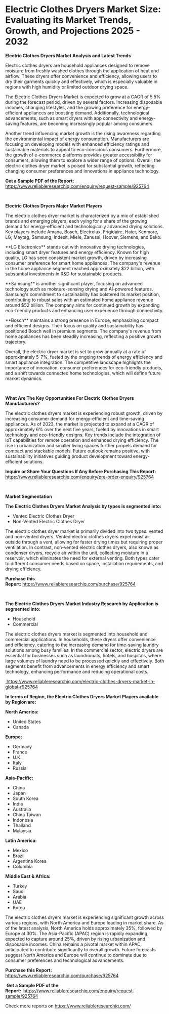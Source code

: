 <p><h1>Electric Clothes Dryers Market Size: Evaluating its Market Trends, Growth, and Projections 2025 - 2032</h1></p><p><strong>Electric Clothes Dryers Market Analysis and Latest Trends</strong></p>
<p><p>Electric clothes dryers are household appliances designed to remove moisture from freshly washed clothes through the application of heat and airflow. These dryers offer convenience and efficiency, allowing users to dry their garments quickly and effectively, which is especially valuable in regions with high humidity or limited outdoor drying space.</p><p>The Electric Clothes Dryers Market is expected to grow at a CAGR of 5.5% during the forecast period, driven by several factors. Increasing disposable incomes, changing lifestyles, and the growing preference for energy-efficient appliances are boosting demand. Additionally, technological advancements, such as smart dryers with app connectivity and energy-saving features, are becoming increasingly popular among consumers. </p><p>Another trend influencing market growth is the rising awareness regarding the environmental impact of energy consumption. Manufacturers are focusing on developing models with enhanced efficiency ratings and sustainable materials to appeal to eco-conscious consumers. Furthermore, the growth of e-commerce platforms provides greater accessibility for consumers, allowing them to explore a wider range of options. Overall, the electric clothes dryer market is poised for substantial growth, reflecting changing consumer preferences and innovations in appliance technology.</p></p>
<p><strong>Get a Sample PDF of the Report:&nbsp;</strong> <a href="https://www.reliableresearchiq.com/enquiry/request-sample/925764?utm_campaign=2462&utm_medium=2&utm_source=Github&utm_content=ia&utm_term=18022025&utm_id=electric-clothes-dryers">https://www.reliableresearchiq.com/enquiry/request-sample/925764</a></p>
<p>&nbsp;</p>
<p><strong>Electric Clothes Dryers Major Market Players</strong></p>
<p><p>The electric clothes dryer market is characterized by a mix of established brands and emerging players, each vying for a share of the growing demand for energy-efficient and technologically advanced drying solutions. Key players include Amana, Bosch, Electrolux, Frigidaire, Haier, Kenmore, LG, Maytag, Samsung, Indesit, Miele, Zanussi, Hoover, Siemens, and Beko.</p><p>**LG Electronics** stands out with innovative drying technologies, including smart dryer features and energy efficiency. Known for high quality, LG has seen consistent market growth, driven by increasing consumer preference for smart home appliances. The company's revenue in the home appliance segment reached approximately $22 billion, with substantial investments in R&D for sustainable products.</p><p>**Samsung** is another significant player, focusing on advanced technology such as moisture-sensing drying and AI-powered features. Samsung's commitment to sustainability has bolstered its market position, contributing to robust sales with an estimated home appliance revenue around $52 billion. The company aims for continued growth by expanding eco-friendly products and enhancing user experience through connectivity.</p><p>**Bosch** maintains a strong presence in Europe, emphasizing compact and efficient designs. Their focus on quality and sustainability has positioned Bosch well in premium segments. The company's revenue from home appliances has been steadily increasing, reflecting a positive growth trajectory.</p><p>Overall, the electric dryer market is set to grow annually at a rate of approximately 5-7%, fueled by the ongoing trends of energy efficiency and smart appliance integration. The competitive landscape highlights the importance of innovation, consumer preferences for eco-friendly products, and a shift towards connected home technologies, which will define future market dynamics.</p></p>
<p>&nbsp;</p>
<p><strong>What Are The Key Opportunities For Electric Clothes Dryers Manufacturers?</strong></p>
<p><p>The electric clothes dryers market is experiencing robust growth, driven by increasing consumer demand for energy-efficient and time-saving appliances. As of 2023, the market is projected to expand at a CAGR of approximately 6% over the next five years, fueled by innovations in smart technology and eco-friendly designs. Key trends include the integration of IoT capabilities for remote operation and enhanced drying efficiency. The rise in urbanization and smaller living spaces further propels demand for compact and stackable models. Future outlook remains positive, with sustainability initiatives guiding product development toward energy-efficient solutions.</p></p>
<p><strong>Inquire or Share Your Questions If Any Before Purchasing This Report:</strong> <a href="https://www.reliableresearchiq.com/enquiry/pre-order-enquiry/925764?utm_campaign=2462&utm_medium=2&utm_source=Github&utm_content=ia&utm_term=18022025&utm_id=electric-clothes-dryers">https://www.reliableresearchiq.com/enquiry/pre-order-enquiry/925764</a></p>
<p>&nbsp;</p>
<p><strong>Market Segmentation</strong></p>
<p><strong>The Electric Clothes Dryers Market Analysis by types is segmented into:</strong></p>
<p><ul><li>Vented Electric Clothes Dryer</li><li>Non-Vented Electric Clothes Dryer</li></ul></p>
<p><p>The electric clothes dryer market is primarily divided into two types: vented and non-vented dryers. Vented electric clothes dryers expel moist air outside through a vent, allowing for faster drying times but requiring proper ventilation. In contrast, non-vented electric clothes dryers, also known as condenser dryers, recycle air within the unit, collecting moisture in a reservoir, which eliminates the need for external venting. Both types cater to different consumer needs based on space, installation requirements, and drying efficiency.</p></p>
<p><strong>Purchase this Report:&nbsp;</strong><a href="https://www.reliableresearchiq.com/purchase/925764?utm_campaign=2462&utm_medium=2&utm_source=Github&utm_content=ia&utm_term=18022025&utm_id=electric-clothes-dryers">https://www.reliableresearchiq.com/purchase/925764</a></p>
<p>&nbsp;</p>
<p><strong>The Electric Clothes Dryers Market Industry Research by Application is segmented into:</strong></p>
<p><ul><li>Household</li><li>Commercial</li></ul></p>
<p><p>The electric clothes dryers market is segmented into household and commercial applications. In households, these dryers offer convenience and efficiency, catering to the increasing demand for time-saving laundry solutions among busy families. In the commercial sector, electric dryers are essential for businesses such as laundromats, hotels, and hospitals, where large volumes of laundry need to be processed quickly and effectively. Both segments benefit from advancements in energy efficiency and smart technology, enhancing performance and reducing operational costs.</p></p>
<p><a href="https://www.reliableresearchiq.com/electric-clothes-dryers-market-in-global-r925764?utm_campaign=2462&utm_medium=2&utm_source=Github&utm_content=ia&utm_term=18022025&utm_id=electric-clothes-dryers">&nbsp;https://www.reliableresearchiq.com/electric-clothes-dryers-market-in-global-r925764</a></p>
<p><strong>In terms of Region, the Electric Clothes Dryers Market Players available by Region are:</strong></p>
<p>
    <p> <strong> North America: </strong>
        <ul>
            <li>United States</li>
            <li>Canada</li>
        </ul>
        </p> 
    <p> <strong> Europe: </strong>
        <ul>
            <li>Germany</li>
            <li>France</li>
            <li>U.K.</li>
            <li>Italy</li>
            <li>Russia</li>
        </ul>
        </p> 
    <p> <strong> Asia-Pacific: </strong>
        <ul>
            <li>China</li>
            <li>Japan</li>
            <li>South Korea</li>
            <li>India</li>
            <li>Australia</li>
            <li>China Taiwan</li>
            <li>Indonesia</li>
            <li>Thailand</li>
            <li>Malaysia</li>
        </ul>
        </p> 
    <p> <strong> Latin America: </strong>
        <ul>
            <li>Mexico</li>
            <li>Brazil</li>
            <li>Argentina Korea</li>
            <li>Colombia</li>
        </ul>
        </p> 
    <p> <strong> Middle East & Africa: </strong>
        <ul>
            <li>Turkey</li>
            <li>Saudi</li>
            <li>Arabia</li>
            <li>UAE</li>
            <li>Korea</li>
        </ul>
    </p>
    </p>
<p><p>The electric clothes dryers market is experiencing significant growth across various regions, with North America and Europe leading in market share. As of the latest analysis, North America holds approximately 35%, followed by Europe at 30%. The Asia-Pacific (APAC) region is rapidly expanding, expected to capture around 25%, driven by rising urbanization and disposable incomes. China remains a pivotal market within APAC, anticipated to contribute significantly to overall growth. Future forecasts suggest North America and Europe will continue to dominate due to consumer preferences and technological advancements.</p></p>
<p><strong>Purchase this Report: </strong><a href="https://www.reliableresearchiq.com/purchase/925764?utm_campaign=2462&utm_medium=2&utm_source=Github&utm_content=ia&utm_term=18022025&utm_id=electric-clothes-dryers">https://www.reliableresearchiq.com/purchase/925764</a></p>
<p>&nbsp;<strong>Get a Sample PDF of the Report:&nbsp;&nbsp;</strong><a href="https://www.reliableresearchiq.com/enquiry/request-sample/925764?utm_campaign=2462&utm_medium=2&utm_source=Github&utm_content=ia&utm_term=18022025&utm_id=electric-clothes-dryers">https://www.reliableresearchiq.com/enquiry/request-sample/925764</a></p>
<p><strong></strong></p>
<p>Check more reports on <a href="https://www.reliableresearchiq.com/?utm_campaign=2462&utm_medium=2&utm_source=Github&utm_content=ia&utm_term=18022025&utm_id=electric-clothes-dryers">https://www.reliableresearchiq.com/</a></p>